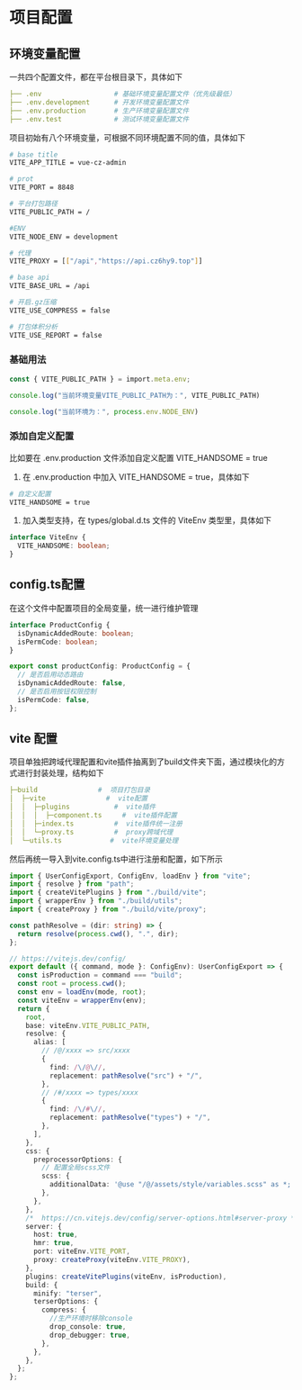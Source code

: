 # 项目配置

## 环境变量配置

一共四个配置文件，都在平台根目录下，具体如下

```yaml
├── .env                  # 基础环境变量配置文件（优先级最低）
├── .env.development      # 开发环境变量配置文件
├── .env.production       # 生产环境变量配置文件
├── .env.test             # 测试环境变量配置文件
```

项目初始有八个环境变量，可根据不同环境配置不同的值，具体如下

```sh
# base title
VITE_APP_TITLE = vue-cz-admin

# prot
VITE_PORT = 8848

# 平台打包路径
VITE_PUBLIC_PATH = /

#ENV
VITE_NODE_ENV = development

# 代理
VITE_PROXY = [["/api","https://api.cz6hy9.top"]]

# base api
VITE_BASE_URL = /api

# 开启.gz压缩
VITE_USE_COMPRESS = false

# 打包体积分析
VITE_USE_REPORT = false
```

### 基础用法

```ts
const { VITE_PUBLIC_PATH } = import.meta.env;

console.log("当前环境变量VITE_PUBLIC_PATH为：", VITE_PUBLIC_PATH)

console.log("当前环境为：", process.env.NODE_ENV)

```

### 添加自定义配置

比如要在 .env.production 文件添加自定义配置 VITE_HANDSOME = true

1. 在 .env.production 中加入 VITE_HANDSOME = true，具体如下

```sh
# 自定义配置
VITE_HANDSOME = true
```

1. 加入类型支持，在 types/global.d.ts 文件的 ViteEnv 类型里，具体如下

```ts
interface ViteEnv {
  VITE_HANDSOME: boolean;
}
```

## config.ts配置

在这个文件中配置项目的全局变量，统一进行维护管理

```ts
interface ProductConfig {
  isDynamicAddedRoute: boolean;
  isPermCode: boolean;
}

export const productConfig: ProductConfig = {
  // 是否启用动态路由
  isDynamicAddedRoute: false,
  // 是否启用按钮权限控制
  isPermCode: false,
};
```

## vite 配置

项目单独把跨域代理配置和vite插件抽离到了build文件夹下面，通过模块化的方式进行封装处理，结构如下

```yaml
├─build               #  项目打包目录
│  ├─vite               #  vite配置
│  │  ├─plugins           #  vite插件
│  │  │  ├─component.ts     #  vite插件配置
│  │  ├─index.ts          #  vite插件统一注册
│  │  └─proxy.ts          #  proxy跨域代理
│  └─utils.ts            #  vite环境变量处理
```

然后再统一导入到vite.config.ts中进行注册和配置，如下所示

```ts
import { UserConfigExport, ConfigEnv, loadEnv } from "vite";
import { resolve } from "path";
import { createVitePlugins } from "./build/vite";
import { wrapperEnv } from "./build/utils";
import { createProxy } from "./build/vite/proxy";

const pathResolve = (dir: string) => {
  return resolve(process.cwd(), ".", dir);
};

// https://vitejs.dev/config/
export default ({ command, mode }: ConfigEnv): UserConfigExport => {
  const isProduction = command === "build";
  const root = process.cwd();
  const env = loadEnv(mode, root);
  const viteEnv = wrapperEnv(env);
  return {
    root,
    base: viteEnv.VITE_PUBLIC_PATH,
    resolve: {
      alias: [
        // /@/xxxx => src/xxxx
        {
          find: /\/@\//,
          replacement: pathResolve("src") + "/",
        },
        // /#/xxxx => types/xxxx
        {
          find: /\/#\//,
          replacement: pathResolve("types") + "/",
        },
      ],
    },
    css: {
      preprocessorOptions: {
        // 配置全局scss文件
        scss: {
          additionalData: '@use "/@/assets/style/variables.scss" as *;',
        },
      },
    },
    /*  https://cn.vitejs.dev/config/server-options.html#server-proxy */
    server: {
      host: true,
      hmr: true,
      port: viteEnv.VITE_PORT,
      proxy: createProxy(viteEnv.VITE_PROXY),
    },
    plugins: createVitePlugins(viteEnv, isProduction),
    build: {
      minify: "terser",
      terserOptions: {
        compress: {
          //生产环境时移除console
          drop_console: true,
          drop_debugger: true,
        },
      },
    },
  };
};

```